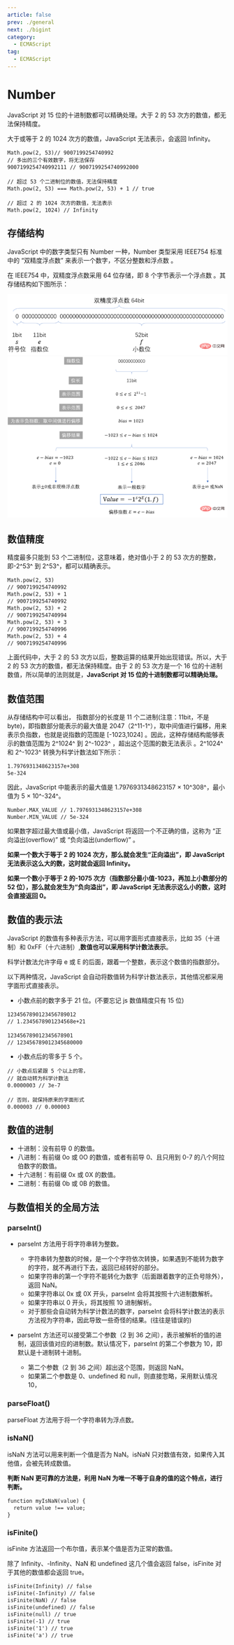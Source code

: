 ```yaml
---
article: false
prev: ./general
next: ./bigint
category:
  - ECMAScript
tag:
  - ECMAScript
---
```


# Number

JavaScript 对 15 位的十进制数都可以精确处理。大于 2 的 53 次方的数值，都无法保持精度。

大于或等于 2 的 1024 次方的数值，JavaScript 无法表示，会返回 Infinity。

```js:no-line-numbers
Math.pow(2, 53)// 9007199254740992
// 多出的三个有效数字，将无法保存
9007199254740992111 // 9007199254740992000

// 超过 53 个二进制位的数值，无法保持精度
Math.pow(2, 53) === Math.pow(2, 53) + 1 // true

// 超过 2 的 1024 次方的数值，无法表示
Math.pow(2, 1024) // Infinity
```

<!-- more -->

## 存储结构

JavaScript 中的数字类型只有 Number 一种，Number 类型采用 IEEE754 标准中的 “双精度浮点数” 来表示一个数字，不区分整数和浮点数 。

在 IEEE754 中，双精度浮点数采用 64 位存储，即 8 个字节表示一个浮点数 。其存储结构如下图所示：

![number](./img/number.png 'number')
![number](./img/number1.png 'number')

## 数值精度

精度最多只能到 53 个二进制位，这意味着，绝对值小于 2 的 53 次方的整数，即-2^53^ 到 2^53^，都可以精确表示。

```js:no-line:numbers
Math.pow(2, 53)
// 9007199254740992
Math.pow(2, 53) + 1
// 9007199254740992
Math.pow(2, 53) + 2
// 9007199254740994
Math.pow(2, 53) + 3
// 9007199254740996
Math.pow(2, 53) + 4
// 9007199254740996
```

上面代码中，大于 2 的 53 次方以后，整数运算的结果开始出现错误。所以，大于 2 的 53 次方的数值，都无法保持精度。由于 2 的 53 次方是一个 16 位的十进制数值，所以简单的法则就是，**JavaScript 对 15 位的十进制数都可以精确处理。**

## 数值范围

从存储结构中可以看出， 指数部分的长度是 11 个二进制(注意：11bit，不是 byte)，即指数部分能表示的最大值是 2047（2^11-1^），取中间值进行偏移，用来表示负指数，也就是说指数的范围是 [-1023,1024] 。因此，这种存储结构能够表示的数值范围为 2^1024^ 到 2^-1023^ ，超出这个范围的数无法表示 。2^1024^ 和 2^-1023^ 转换为科学计数法如下所示：

```js:no-line-numbers
1.7976931348623157e+308
5e-324
```

因此，JavaScript 中能表示的最大值是 1.7976931348623157 × 10^308^，最小值为 5 × 10^-324^。

```js:no-line-numbers
Number.MAX_VALUE // 1.7976931348623157e+308
Number.MIN_VALUE // 5e-324
```

如果数字超过最大值或最小值，JavaScript 将返回一个不正确的值，这称为 “正向溢出(overflow)” 或 “负向溢出(underflow)” 。

**如果一个数大于等于 2 的 1024 次方，那么就会发生“正向溢出”，即 JavaScript 无法表示这么大的数，这时就会返回 Infinity。**

**如果一个数小于等于 2 的-1075 次方（指数部分最小值-1023，再加上小数部分的 52 位），那么就会发生为“负向溢出”，即 JavaScript 无法表示这么小的数，这时会直接返回 0。**

## 数值的表示法

JavaScript 的数值有多种表示方法，可以用字面形式直接表示，比如 35（十进制）和 0xFF（十六进制）,**数值也可以采用科学计数法表示**。

科学计数法允许字母 e 或 E 的后面，跟着一个整数，表示这个数值的指数部分。

以下两种情况，JavaScript 会自动将数值转为科学计数法表示，其他情况都采用字面形式直接表示。

- 小数点前的数字多于 21 位。(不要忘记 js 数值精度只有 15 位)

```js:no-line-numbers
1234567890123456789012
// 1.2345678901234568e+21

123456789012345678901
// 123456789012345680000
```

- 小数点后的零多于 5 个。

```js:no-line-numbers
// 小数点后紧跟 5 个以上的零，
// 就自动转为科学计数法
0.0000003 // 3e-7

// 否则，就保持原来的字面形式
0.000003 // 0.000003
```

## 数值的进制

- 十进制：没有前导 0 的数值。
- 八进制：有前缀 0o 或 0O 的数值，或者有前导 0、且只用到 0-7 的八个阿拉伯数字的数值。
- 十六进制：有前缀 0x 或 0X 的数值。
- 二进制：有前缀 0b 或 0B 的数值。

## 与数值相关的全局方法

### parseInt()

- parseInt 方法用于将字符串转为整数。

  - 字符串转为整数的时候，是一个个字符依次转换，如果遇到不能转为数字的字符，就不再进行下去，返回已经转好的部分。
  - 如果字符串的第一个字符不能转化为数字（后面跟着数字的正负号除外），返回 NaN。
  - 如果字符串以 0x 或 0X 开头，parseInt 会将其按照十六进制数解析。
  - 如果字符串以 0 开头，将其按照 10 进制解析。
  - 对于那些会自动转为科学计数法的数字，parseInt 会将科学计数法的表示方法视为字符串，因此导致一些奇怪的结果。(往往是错误的)

- parseInt 方法还可以接受第二个参数（2 到 36 之间），表示被解析的值的进制，返回该值对应的进制数。默认情况下，parseInt 的第二个参数为 10，即默认是十进制转十进制。
  - 第二个参数（2 到 36 之间）超出这个范围，则返回 NaN。
  - 如果第二个参数是 0、undefined 和 null，则直接忽略，采用默认情况 10，

### parseFloat()

parseFloat 方法用于将一个字符串转为浮点数。

### isNaN()

isNaN 方法可以用来判断一个值是否为 NaN。isNaN 只对数值有效，如果传入其他值，会被先转成数值。

**判断 NaN 更可靠的方法是，利用 NaN 为唯一不等于自身的值的这个特点，进行判断。**

```js:no-line-numbers
function myIsNaN(value) {
  return value !== value;
}
```

### isFinite()

isFinite 方法返回一个布尔值，表示某个值是否为正常的数值。

除了 Infinity、-Infinity、NaN 和 undefined 这几个值会返回 false，isFinite 对于其他的数值都会返回 true。

```js:no-line-numbers
isFinite(Infinity) // false
isFinite(-Infinity) // false
isFinite(NaN) // false
isFinite(undefined) // false
isFinite(null) // true
isFinite(-1) // true
isFinite('1') // true
isFinite('a') // true

```
